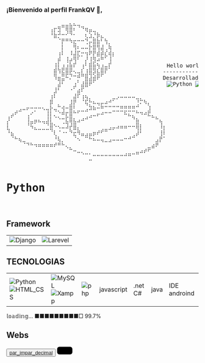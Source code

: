 ### ¡Bienvenido al perfil FrankQV  👋,      

<!--html-->
<pre>⠀⠀⠀⠀⠀⠀⠀⠀⠀⠀⠀⠀⠀⠀⣀⣀⣄⣄⣀⠀⠀⠀⠀⠀⠀⠀⠀⠀⠀⠀⠀⠀⠀⠀⠀⠀⠀⠀⠀⠀⠀
⠀⠀⠀⠀⠀⠀⠀⠀⠀⠀⠀⢠⡖⣻⠉⢿⣿⠆⠈⠙⢶⣤⣀⠀⠀⠀⠀⠀⠀⠀⠀⠀⠀⠀⠀⠀⠀⠀⠀⠀⠀
⠀⠀⠀⠀⠀⠀⠀⠀⠀⠀⠀⠘⣷⡚⠒⠊⠙⠂⠀⠀⢆⣱⡘⡷⣄⠀⠀⠀⠀⠀⠀⠀⠀⠀⠀⠀⠀⠀⠀⠀⠀
⠀⠀⠀⠀⠀⠀⠀⠀⠀⠀⠀⠀⠀⠈⡟⠛⠳⣖⠒⠒⢙⡤⣿⣷⠃⢳⡀⠀⠀⠀⠀⠀⠀⠀⠀⠀⠀⠀⠀⠀⠀
⠀⠀⠀⠀⠀⠀⠀⠀⠀⠀⠀⠀⠀⠀⡇⠀⠀⢻⠆⠤⠤⡗⣿⢻⣼⢀⢷⠀⠀⠀⠀⠀⠀⠀⠀⠀⠀⠀⠀⠀⠀
⠀⠀⠀⠀⠀⠀⠀⠀⠀⠀⠀⠀⠀⢰⠇⠀⠸⣼⣏⡒⢲⠟⡟⣾⡾⣎⢾⡆⠀⠀⠀⠀⠀⠀⠀⠀⠀⠀⠀⠀⠀
⠀⠀⠀⠀⠀⠀⠀⠀⠀⠀⠀⠀⠀⡾⠀⢸⡴⢻⠃⠀⡜⢸⣻⠴⠛⠁⢸⠀⠀⠀⠀⠀⠀⠀⠀⠀⠀⠀⠀⠀                 |\__/,|   (`\
⠀⠀⠀⠀⠀⠀⠀⠀⠀⠀⠀⠀⢸⡇⣰⣰⣷⠏⠀⢰⠃⣿⣷⢳⣰⣤⡏⠀⠀⠀⠀⠀⠀⠀⠀⠀⠀⠀⠀⠀⠀Hello world! _./o o  /_   ) )
⠀⠀⠀⠀⠀⠀⠀⠀⠀⠀⠀⠀⣿⠹⣯⣿⣟⠢⢤⣇⣸⣿⡽⣧⣿⠏⠀⠀⠀⠀⠀⠀⠀⠀⠀⠀⠀⠀⠀⠀--------------(((---(((-------------------------
⠀⠀⠀⠀⠀⠀⠀⠀⠀⠀⠀⠀⠹⣶⣭⠓⠌⠉⡛⠉⣿⣼⣾⠟⠁⠀⠀⠀⠀⠀⠀⠀⠀⠀⠀⠀⠀⠀⠀⠀Desarrollador de software con certifcado de scrum
⠀⠀⠀⠀⠀⠀⠀⠀⠀⠀⠀⠀⠀⣼⠃⠀⠀⣰⠁⣼⣿⠟⠁⠀⠀⠀⠀⠀⠀⠀⠀⠀⠀⠀⠀⠀⠀⠀⠀⠀⠀<img alt="Python" src="https://img.shields.io/badge/Python-blue?style=flat-square](https://img.shields.io/badge/Python-blue?style=flat-square&logo=Python&labelColor=FFFF00&color=000000"> <img alt="HTML_CSS" src="https://img.shields.io/badge/CSS-blue?style=flat-square&logo=internet&label=HTML&labelColor=orange">  <img alt="MySQL" src="https://img.shields.io/badge/MySQL-black?style=flat-square&logo=Mysql&logoColor=white&labelColor=00aae4"> <img alt="Android" src="https://img.shields.io/badge/Xampp-black?style=flat-square&logo=Xampp&logoColor=white&labelColor=ffa800"> 
⠀⠀⠀⠀⠀⠀⠀⠀⠀⠀⠀⠀⣸⠃⠀⠀⠐⠁⣴⠏⠀⠀⠀⠀⠀⠀⠀⠀⠀⠀⠀⠀⠀⠀⠀⠀⠀⠀⠀⠀⠀
⠀⠀⠀⠀⠀⠀⠀⠀⠀⠀⠀⢰⠇⠀⠀⠀⠀⣼⠏⢰⢦⡀⠀⠀⠀⠀⠀⣀⡠⠤⠤⠤⠤⣀⡀⠀⠀⠀⠀⠀⠀
⠀⠀⠀⠀⠀⠀⠀⠀⠀⠀⠀⡿⠀⡀⠀⠀⣸⡟⠀⠈⢯⡓⠦⢤⡤⠴⠚⠁⠀⠀⠀⠀⠀⢘⠍⠳⡄⠀⠀⠀⠀
⠀⠀⢀⣠⠤⠖⠒⡒⠒⠢⢤⡗⢤⡉⢺⠒⣿⡃⣀⣀⣠⠽⠷⠒⠛⠉⠉⣉⣉⣛⣛⣛⣛⡉⠀⠀⣸⠀⠀⠀⠀
⢀⡴⠋⠀⠀⢠⠊⠀⠀⠀⢸⡇⢄⡈⠛⣏⣿⠉⠁⠀⢀⣠⠤⠖⠚⠉⠉⠀⠀⠀⠓⠦⣄⠉⠙⠚⠯⣄⡀⠀⠀
⡜⠀⠀⠀⠀⢸⣤⡶⠦⢤⣼⣇⠀⠈⢉⣧⢿⣧⠴⠚⠉⠀⠀⠀⠀⠀⠀⠀⠀⠀⠀⠀⠈⣷⠀⠀⠀⠀⠉⢦⠀
⣇⠀⠀⠀⠀⠈⠳⣄⣀⣀⣈⣿⠑⠢⠤⠼⡞⣿⡄⠀⠀⠀⠀⠀⢀⣀⣠⡤⠴⠶⠶⠒⠒⢿⡇⠀⠀⠀⠀⠸⡆
⠘⣦⠀⠀⠀⠀⠀⠀⠀⠀⠀⠈⢇⠈⠐⠂⠙⣖⠻⣤⣠⣤⡶⠞⠋⠉⠀⠀⠀⠀⠀⠀⢀⡼⠃⠀⠀⠀⠀⢸⠇
⠀⠈⠓⢦⣀⠀⠀⠀⠀⠀⠀⠀⠘⢧⡀⠀⠀⠈⠢⠀⠉⠓⠦⠤⢤⣀⣠⠤⠤⠤⠒⠚⠉⠀⠀⠀⠀⠀⣠⡟⠁
⠀⠀⠀⠀⠈⠙⠓⠲⠶⠶⠶⠶⠞⠛⠓⢄⡀⠀⠀⠀⠀⠀⠀⠀⠀⠀⠀⠀⠀⠀⠀⠀⠀⠀⠀⠀⣀⣴⠟⠀⠀
⠀⠀⠀⠀⠀⠀⠀⠀⠀⠀⠀⠀⠀⠀⠀⠀⠉⠒⠤⢄⣀⡀⠀⠀⠀⠀⠀⠀⠀⠀⢀⣀⣀⣤⠴⠞⠋⠀⠀⠀⠀
⠀⠀⠀⠀⠀⠀⠀⠀⠀⠀⠀⠀⠀⠀⠀⠀⠀⠀⠀⠀⠀⣀⠉⠉⠉⠉⠉⠉⠉⠉⠉⠉⠀⠀⠀⠀⠀⠀⠀⠀⠀
     <h1>Python</h1>
</pre>
     
<table class="default">
  <tr>
    <h2>Framework</h2>
</tr>
<tr>
   <td> 
         <img alt="Django" src="https://img.shields.io/badge/Django-blue?style=flat-square](https://img.shields.io/badge/Python-blue?style=flat-square&logo=Python&labelColor=FFFFFF&color=008f39">  
   </td>
   
   <td>
     <img alt="Larevel" src="https://img.shields.io/badge/Codeigniter4-FF0000?style=flat-square](style=flat-square&logo=php&labelColor=FFFFFF&color=FF0000"> 
   </td>  
</tr>


</table>


<table class="default">
  <tr>
    <h2>TECNOLOGIAS</h2>
</tr>
<tr>
   <td>
       <img alt="Python" src="https://img.shields.io/badge/Python-blue?style=flat-square](https://img.shields.io/badge/Python-blue?style=flat-square&logo=Python&labelColor=FFFF00&color=000000"> <img alt="HTML_CSS" src="https://img.shields.io/badge/CSS-blue?style=flat-square&logo=internet&label=HTML&labelColor=orange">  
   </td>
   <td>
     <img alt="MySQL" src="https://img.shields.io/badge/MySQL-black?style=flat-square&logo=Mysql&logoColor=white&labelColor=00aae4"> <img alt="Xampp" src="https://img.shields.io/badge/Xampp-black?style=flat-square&logo=Xampp&logoColor=white&labelColor=ffa800">
   </td>
            
   <td>
     <img alt="php" src="https://img.shields.io/badge/PHP-000000?style=for-the-badge&logo=php&logoColor=white&labelColor=572364">
     <br>
     <!-- <img alt="php" src="https://img.shields.io/badge/php-black?style=flat-square](style=flat-square&logo=php&labelColor=ffffff&color=000000"> -->
   </td> 
   <td>
        <p>javascript</p>
   </td>  
      <td>
        <p>.net C#</p>
   </td>  
   <td>
        <p>java</p>
   </td>
   <td>
        <p>IDE androind</p>     <!-- <img alt="Android" src="https://img.shields.io/badge/Android-3DDC84?style=for-the-badge&logo=android&logoColor=white&labelColor=101010">    𝕝𝕖𝕒𝕣𝕟𝕚𝕟𝕘 𝕝𝕠𝕒𝕕𝕚𝕟𝕘... ■■■■■■■■■□ 97%-->
   </td>
   </tr>
   
</table>
𝕝𝕠𝕒𝕕𝕚𝕟𝕘... ■■■■■■■■■□ 99.7%
<h2>Webs</h2>
</tr>
     <td>
          <button><a href="https://frankqv.github.io/par_impar_decimal">par_impar_decimal</a></button>
     </td>
     <span style="display: inline-block; font-size: 24px; color: #7bff24; background: #000000; border-radius: 6px; padding: 10px 20px;"></span>
</tr>









